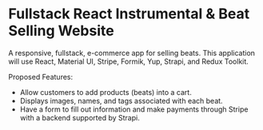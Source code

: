 # Fullstack React Instrumental & Beat Selling Website

A responsive, fullstack, e-commerce app for selling beats. This application will use React, Material UI, Stripe, Formik, Yup, Strapi, and Redux Toolkit. 

Proposed Features:
- Allow customers to add products (beats) into a cart.
- Displays images, names, and tags associated with each beat.
- Have a form to fill out information and make payments through Stripe with a backend supported by Strapi.